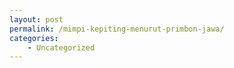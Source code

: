 ```yaml
---
layout: post
permalink: /mimpi-kepiting-menurut-primbon-jawa/
categories:
    - Uncategorized
---
```


